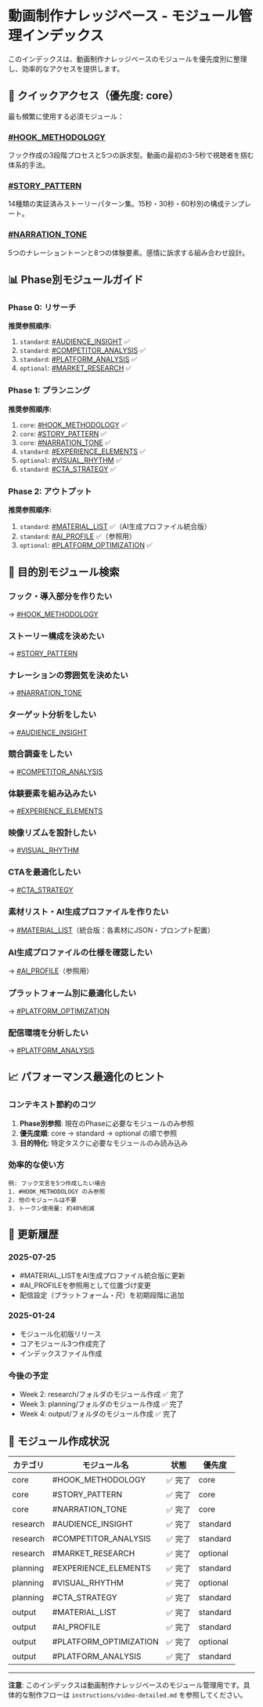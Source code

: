 # 動画制作ナレッジベース - モジュール管理インデックス

このインデックスは、動画制作ナレッジベースのモジュールを優先度別に整理し、効率的なアクセスを提供します。

## 🚀 クイックアクセス（優先度: core）

最も頻繁に使用する必須モジュール：

### [#HOOK_METHODOLOGY](core/#HOOK_METHODOLOGY.md)
フック作成の3段階プロセスと5つの訴求型。動画の最初の3-5秒で視聴者を掴む体系的手法。

### [#STORY_PATTERN](core/#STORY_PATTERN.md)
14種類の実証済みストーリーパターン集。15秒・30秒・60秒別の構成テンプレート。

### [#NARRATION_TONE](core/#NARRATION_TONE.md)
5つのナレーショントーンと8つの体験要素。感情に訴求する組み合わせ設計。

## 📊 Phase別モジュールガイド

### Phase 0: リサーチ
**推奨参照順序:**
1. `standard`: [#AUDIENCE_INSIGHT](research/#AUDIENCE_INSIGHT.md) ✅
2. `standard`: [#COMPETITOR_ANALYSIS](research/#COMPETITOR_ANALYSIS.md) ✅
3. `standard`: [#PLATFORM_ANALYSIS](research/#PLATFORM_ANALYSIS.md) ✅
4. `optional`: [#MARKET_RESEARCH](research/#MARKET_RESEARCH.md) ✅

### Phase 1: プランニング
**推奨参照順序:**
1. `core`: [#HOOK_METHODOLOGY](core/#HOOK_METHODOLOGY.md) ✅
2. `core`: [#STORY_PATTERN](core/#STORY_PATTERN.md) ✅
3. `core`: [#NARRATION_TONE](core/#NARRATION_TONE.md) ✅
4. `standard`: [#EXPERIENCE_ELEMENTS](planning/#EXPERIENCE_ELEMENTS.md) ✅
5. `optional`: [#VISUAL_RHYTHM](planning/#VISUAL_RHYTHM.md) ✅
6. `standard`: [#CTA_STRATEGY](planning/#CTA_STRATEGY.md) ✅

### Phase 2: アウトプット
**推奨参照順序:**
1. `standard`: [#MATERIAL_LIST](output/#MATERIAL_LIST.md) ✅（AI生成プロファイル統合版）
2. `standard`: [#AI_PROFILE](output/#AI_PROFILE.md) ✅（参照用）
3. `optional`: [#PLATFORM_OPTIMIZATION](output/#PLATFORM_OPTIMIZATION.md) ✅

## 🎯 目的別モジュール検索

### フック・導入部分を作りたい
→ [#HOOK_METHODOLOGY](core/#HOOK_METHODOLOGY.md)

### ストーリー構成を決めたい
→ [#STORY_PATTERN](core/#STORY_PATTERN.md)

### ナレーションの雰囲気を決めたい
→ [#NARRATION_TONE](core/#NARRATION_TONE.md)

### ターゲット分析をしたい
→ [#AUDIENCE_INSIGHT](research/#AUDIENCE_INSIGHT.md)

### 競合調査をしたい
→ [#COMPETITOR_ANALYSIS](research/#COMPETITOR_ANALYSIS.md)

### 体験要素を組み込みたい
→ [#EXPERIENCE_ELEMENTS](planning/#EXPERIENCE_ELEMENTS.md)

### 映像リズムを設計したい
→ [#VISUAL_RHYTHM](planning/#VISUAL_RHYTHM.md)

### CTAを最適化したい
→ [#CTA_STRATEGY](planning/#CTA_STRATEGY.md)

### 素材リスト・AI生成プロファイルを作りたい
→ [#MATERIAL_LIST](output/#MATERIAL_LIST.md)（統合版：各素材にJSON・プロンプト配置）

### AI生成プロファイルの仕様を確認したい
→ [#AI_PROFILE](output/#AI_PROFILE.md)（参照用）

### プラットフォーム別に最適化したい
→ [#PLATFORM_OPTIMIZATION](output/#PLATFORM_OPTIMIZATION.md)

### 配信環境を分析したい
→ [#PLATFORM_ANALYSIS](research/#PLATFORM_ANALYSIS.md)

## 📈 パフォーマンス最適化のヒント

### コンテキスト節約のコツ
1. **Phase別参照**: 現在のPhaseに必要なモジュールのみ参照
2. **優先度順**: core → standard → optional の順で参照
3. **目的特化**: 特定タスクに必要なモジュールのみ読み込み

### 効率的な使い方
```
例: フック文言を5つ作成したい場合
1. #HOOK_METHODOLOGY のみ参照
2. 他のモジュールは不要
3. トークン使用量: 約40%削減
```

## 🔄 更新履歴

### 2025-07-25
- #MATERIAL_LISTをAI生成プロファイル統合版に更新
- #AI_PROFILEを参照用として位置づけ変更
- 配信設定（プラットフォーム・尺）を初期段階に追加

### 2025-01-24
- モジュール化初版リリース
- コアモジュール3つ作成完了
- インデックスファイル作成

### 今後の予定
- Week 2: research/フォルダのモジュール作成 ✅ 完了
- Week 3: planning/フォルダのモジュール作成 ✅ 完了
- Week 4: output/フォルダのモジュール作成 ✅ 完了

## 📝 モジュール作成状況

| カテゴリ | モジュール名 | 状態 | 優先度 |
|---------|------------|------|--------|
| core | #HOOK_METHODOLOGY | ✅ 完了 | core |
| core | #STORY_PATTERN | ✅ 完了 | core |
| core | #NARRATION_TONE | ✅ 完了 | core |
| research | #AUDIENCE_INSIGHT | ✅ 完了 | standard |
| research | #COMPETITOR_ANALYSIS | ✅ 完了 | standard |
| research | #MARKET_RESEARCH | ✅ 完了 | optional |
| planning | #EXPERIENCE_ELEMENTS | ✅ 完了 | standard |
| planning | #VISUAL_RHYTHM | ✅ 完了 | optional |
| planning | #CTA_STRATEGY | ✅ 完了 | standard |
| output | #MATERIAL_LIST | ✅ 完了 | standard |
| output | #AI_PROFILE | ✅ 完了 | standard |
| output | #PLATFORM_OPTIMIZATION | ✅ 完了 | optional |
| output | #PLATFORM_ANALYSIS | ✅ 完了 | standard |

---

**注意**: このインデックスは動画制作ナレッジベースのモジュール管理用です。具体的な制作フローは `instructions/video-detailed.md` を参照してください。